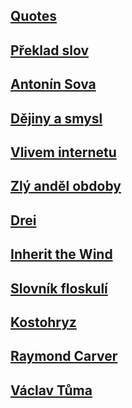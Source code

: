 ## [Quotes](quotes.md)
## [Překlad slov](slova.md)
## [Antonín Sova](antonin-sova.md)
## [Dějiny a smysl](dejiny-a-smysl.md)
## [Vlivem internetu](vlivem-internetu.md)
## [Zlý anděl obdoby](zly-andel-obdoby.md)
## [Drei](drei.md)
## [Inherit the Wind](Inherit-the-Wind.md)
## [Slovník floskulí](just.md)
## [Kostohryz](kostohryz.md)
## [Raymond Carver](raymond_carver.md)
## [Václav Tůma](vaclav-tuma.md)

